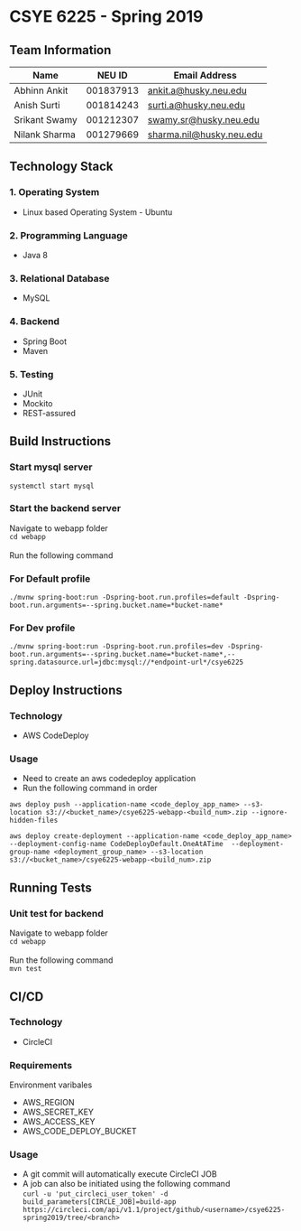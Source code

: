 # CSYE 6225 - Spring 2019

## Team Information

| Name | NEU ID | Email Address |
| --- | --- | --- |
| Abhinn Ankit | 001837913 | ankit.a@husky.neu.edu |
| Anish Surti | 001814243 | surti.a@husky.neu.edu |
| Srikant Swamy | 001212307 | swamy.sr@husky.neu.edu |
| Nilank Sharma | 001279669 | sharma.nil@husky.neu.edu |

## Technology Stack
### 1. Operating System
* Linux based Operating System - Ubuntu
### 2. Programming Language
* Java 8
### 3. Relational Database
* MySQL
### 4. Backend
* Spring Boot
* Maven
### 5. Testing
* JUnit
* Mockito
* REST-assured



## Build Instructions
  
### Start mysql server
`systemctl start mysql`

### Start the backend server
Navigate to webapp folder  
`cd webapp`<br><br>
Run the following command

### For Default profile
`./mvnw spring-boot:run -Dspring-boot.run.profiles=default -Dspring-boot.run.arguments=--spring.bucket.name=*bucket-name*`

### For Dev profile
`./mvnw spring-boot:run -Dspring-boot.run.profiles=dev -Dspring-boot.run.arguments=--spring.bucket.name=*bucket-name*,--spring.datasource.url=jdbc:mysql://*endpoint-url*/csye6225`

## Deploy Instructions

### Technology
* AWS CodeDeploy

### Usage
* Need to create an aws codedeploy application
* Run the following command in order

`aws deploy push --application-name <code_deploy_app_name> --s3-location s3://<bucket_name>/csye6225-webapp-<build_num>.zip --ignore-hidden-files`

`aws deploy create-deployment --application-name <code_deploy_app_name> --deployment-config-name CodeDeployDefault.OneAtATime  --deployment-group-name <deployment_group_name> --s3-location s3://<bucket_name>/csye6225-webapp-<build_num>.zip`

## Running Tests

### Unit test for backend
Navigate to webapp folder  
`cd webapp`<br><br>
Run the following command\
`mvn test`

## CI/CD

### Technology
* CircleCI

### Requirements
Environment varibales
* AWS_REGION
* AWS_SECRET_KEY
* AWS_ACCESS_KEY
* AWS_CODE_DEPLOY_BUCKET

### Usage
* A git commit will automatically execute CircleCI JOB
* A job can also be initiated using the following command  
`curl -u 'put_circleci_user_token' -d build_parameters[CIRCLE_JOB]=build-app https://circleci.com/api/v1.1/project/github/<username>/csye6225-spring2019/tree/<branch>`
